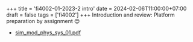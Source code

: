 +++
title = 'fi4002-01-2023-2 intro'
date = 2024-02-06T11:00:00+07:00
draft = false
tags = ['fi4002']
+++
Introduction and review: Platform preparation by assignment 😊
<!--more-->

+ [sim_mod_phys_sys_01.pdf](https://osf.io/z9ar6)
